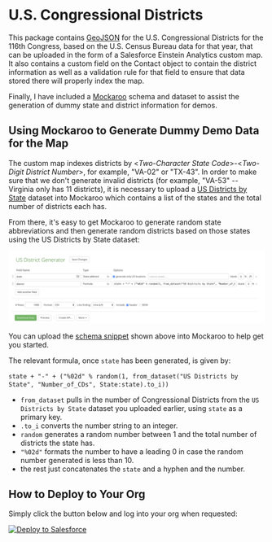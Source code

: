 # U.S. Congressional Districts

This package contains [GeoJSON](https://en.wikipedia.org/wiki/GeoJSON) for the U.S. Congressional Districts for the 116th Congress, based on the U.S. Census Bureau data for that year, that can be uploaded in the form of a Salesforce Einstein Analytics custom map. It also contains a custom field on the Contact object to contain the district information as well as a validation rule for that field to ensure that data stored there will properly index the map.

Finally, I have included a [Mockaroo](http://mockaroo.com) schema and dataset to assist the generation of dummy state and district information for demos.


## Using Mockaroo to Generate Dummy Demo Data for the Map

The custom map indexes districts by <*Two-Character State Code*>-<*Two-Digit District Number*>, for example, "VA-02" or "TX-43". In order to make sure that we don't generate invalid districts (for example, "VA-53" -- Virginia only has 11 districts), it is necessary to upload a [US Districts by State](/mockaroo/US%20Districts%20by%20State.csv) dataset into Mockaroo which contains a list of the states and the total number of districts each has.

From there, it's easy to get Mockaroo to generate random state abbreviations and then generate random districts based on those states using the US Districts by State dataset:

![Schema Snippet](/images/Mockaroo_Schema.png)

You can upload the [schema snippet](/mockaroo/US%20District%20Generator.schema.json) shown above into Mockaroo to help get you started.

The relevant formula, once `state` has been generated, is given by:
```
state + "-" + ("%02d" % random(1, from_dataset("US Districts by State", "Number_of_CDs", State:state).to_i))
```
- `from_dataset` pulls in the number of Congressional Districts from the `US Districts by State` dataset you uploaded earlier, using `state` as a primary key.
- `.to_i` converts the number string to an integer.
- `random` generates a random number between 1 and the total number of districts the state has.
- `"%02d"` formats the number to have a leading 0 in case the random number generated is less than 10.
- the rest just concatenates the `state` and a hyphen and the number.


## How to Deploy to Your Org

Simply click the button below and log into your org when requested:

<a href="https://githubsfdeploy.herokuapp.com">
  <img alt="Deploy to Salesforce"
       src="https://raw.githubusercontent.com/afawcett/githubsfdeploy/master/src/main/webapp/resources/img/deploy.png">
</a>